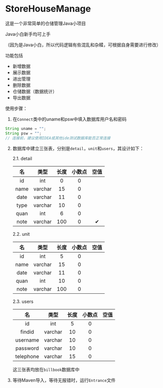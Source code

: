 # StoreHouseManage

这是一个非常简单的仓储管理Java小项目

Java小白新手均可上手

（因为是Java小白，所以代码逻辑有些混乱和杂糅，可根据自身需要进行修改）

功能包括

+ 新增数据
+ 展示数据
+ 进出管理
+ 删除数据
+ 仓储数据（数据统计）
+ 导出数据

使用步骤：

1. 在`Connect`类中的uname和psw中填入数据库用户名和密码

```Java
String uname = "";
String psw = "";
// 连接前，建议使用IDEA或其他ide测试数据库能否正常连接
```

2. 数据库中建立三张表，分别是`detail`，`unit`和`users`，其设计如下：

   2.1. detail

   |  名  |  类型   | 长度 | 小数点 | 空值 |
   | :--: | :-----: | :--: | :----: | :--: |
   |  id  |   int   |  0   |   0    |      |
   | name | varchar |  15  |   0    |      |
   | date | varchar |  11  |   0    |      |
   | type | varchar |  10  |   0    |      |
   | quan |   int   |  6   |   0    |      |
   | note | varchar | 100  |   0    |  ✔   |

   2.2. unit

   |  名  |  类型   | 长度 | 小数点 | 空值 |
   | :--: | :-----: | :--: | :----: | :--: |
   |  id  |   int   |  5   |   0    |      |
   | name | varchar |  15  |   0    |      |
   | date | varchar |  11  |   0    |      |
   | quan |   int   |  10  |   0    |      |
   | note | varchar | 100  |   0    |      |

   2.3. users

   |    名     |  类型   | 长度 | 小数点 | 空值 |
   | :-------: | :-----: | :--: | :----: | :--: |
   |    id     |   int   |  5   |   0    |      |
   |  findid   | varchar |  10  |   0    |      |
   | username  | varchar |  10  |   0    |      |
   | password  | varchar |  10  |   0    |      |
   | telephone | varchar |  15  |   0    |      |

   这三张表均放在`billbook`数据库中

3. 等待Maven导入，等待无报错时，运行`Entrance`文件

